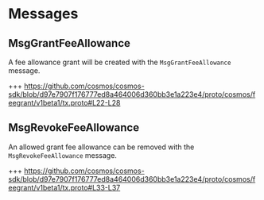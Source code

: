 <!--
order: 3
-->

# Messages

## MsgGrantFeeAllowance

A fee allowance grant will be created with the `MsgGrantFeeAllowance` message.

+++ https://github.com/cosmos/cosmos-sdk/blob/d97e7907f176777ed8a464006d360bb3e1a223e4/proto/cosmos/feegrant/v1beta1/tx.proto#L22-L28

## MsgRevokeFeeAllowance

An allowed grant fee allowance can be removed with the `MsgRevokeFeeAllowance` message.

+++ https://github.com/cosmos/cosmos-sdk/blob/d97e7907f176777ed8a464006d360bb3e1a223e4/proto/cosmos/feegrant/v1beta1/tx.proto#L33-L37
